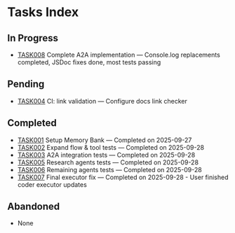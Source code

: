 # Tasks Index

## In Progress

- [TASK008](./TASK008-complete-a2a-implementation.md) Complete A2A implementation — Console.log replacements completed, JSDoc fixes done, most tests passing

## Pending

- [TASK004](./TASK004-ci-link-validation.md) CI: link validation — Configure docs link checker

## Completed

- [TASK001](./TASK001-setup-memory-bank.md) Setup Memory Bank — Completed on 2025-09-27
- [TASK002](./TASK002-expand-tests.md) Expand flow & tool tests — Completed on 2025-09-28
- [TASK003](./TASK003-a2a-integration-tests.md) A2A integration tests — Completed on 2025-09-28
- [TASK005](./TASK005-research-agents-tests.md) Research agents tests — Completed on 2025-09-28
- [TASK006](./TASK006-remaining-agents-tests.md) Remaining agents tests — Completed on 2025-09-28
- [TASK007](./TASK007-final-executor-fix.md) Final executor fix — Completed on 2025-09-28 - User finished coder executor updates

## Abandoned

- None
